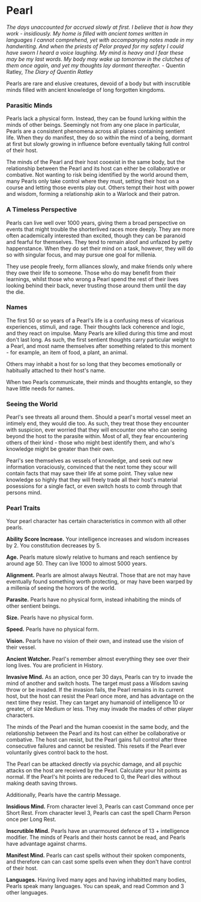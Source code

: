 # Pearl

_The days unaccounted for accrued slowly at first. I believe that is how they work - insidiously. My home is filled with ancient tomes written in languages I cannot comprehend, yet with accompanying notes made in my handwriting. And when the priests of Pelor prayed for my safety I could have sworn I heard a voice laughing._
_My mind is heavy and I fear these may be my last words. My body may wake up tomorrow in the clutches of them once again, and yet my thoughts lay dormant thereafter._
    - Quentin Ratley, _The Diary of Quentin Ratley_

Pearls are rare and elusive creatures, devoid of a body but with inscrutible minds filled with ancient knowledge of long forgotten kingdoms. 

### Parasitic Minds

Pearls lack a physical form. Instead, they can be found lurking within the minds of other beings. Seemingly not from any one place in particular, Pearls are a consistent phenomena across all planes containing sentient life. When they do manifest, they do so within the mind of a being, dormant at first but slowly growing in influence before eventually taking full control of their host.

The minds of the Pearl and their host cooexist in the same body, but the relationship between the Pearl and its host can either be collaborative or combative. Not wanting to risk being identified by the world around them, many Pearls only take control where they must, setting their host on a course and letting those events play out. Others tempt their host with power and wisdom, forming a relationship akin to a Warlock and their patron.

### A Timeless Perspective

Pearls can live well over 1000 years, giving them a broad perspective on events that might trouble the shorterlived races more deeply. They are more often academically interested than excited, though they can be paranoid and fearful for themselves. They tend to remain aloof and unfazed by petty happenstance. When they do set their mind on a task, however, they will do so with singular focus, and may pursue one goal for millenia. 

They use people freely, form alliances slowly, and make friends only where they owe their life to someone. Those who do may benefit from their learnings, whilst those who wrong a Pearl spend the rest of their lives looking behind their back, never trusting those around them until the day the die.

### Names

The first 50 or so years of a Pearl's life is a confusing mess of vicarious experiences, stimuli, and rage. Their thoughts lack coherence and logic, and they react on impulse. Many Pearls are killed during this time and most don't last long. As such, the first sentient thoughts carry particular weight to a Pearl, and most name themselves after something related to this moment - for example, an item of food, a plant, an animal.

Others may inhabit a host for so long that they becomes emotionally or habitually attached to their host's name.

When two Pearls communicate, their minds and thoughts entangle, so they have little needs for names.

### Seeing the World

Pearl's see threats all around them. Should a pearl's mortal vessel meet an intimely end, they would die too. As such, they treat those they encounter with suspicion, ever worried that they will encounter one who can seeing beyond the host to the parasite within. Most of all, they fear encountering others of their kind - those who might best identify them, and who's knowledge might be greater than their own.

Pearl's see themselves as vessels of knowledge, and seek out new information voraciously, convinced that the next tome they scour will contain facts that may save their life at some point. They value new knowledge so highly that they will freely trade all their host's material posessions for a single fact, or even switch hosts to comb through that persons mind.

### Pearl Traits

Your pearl character has certain characteristics in common with all other pearls.

__Ability Score Increase.__ Your intelligence increases and wisdom increases by 2. You constitution decreases by 5.

__Age.__ Pearls mature slowly relative to humans and reach sentience by around age 50. They can live 1000 to almost 5000 years.

__Alignment.__ Pearls are almost always Neutral. Those that are not may have eventually found something worth protecting, or may have been warped by a millenia of seeing the horrors of the world.

__Parasite.__ Pearls have no physical form, instead inhabiting the minds of other sentient beings.

__Size.__ Pearls have no physical form.

__Speed.__ Pearls have no physical form.

__Vision.__ Pearls have no vision of their own, and instead use the vision of their vessel.

__Ancient Watcher.__ Pearl's remember almost everything they see over their long lives. You are proficient in History.

__Invasive Mind.__ As an action, once per 30 days, Pearls can try to invade the mind of another and switch hosts. The target must pass a Wisdom saving throw or be invaded. If the invasion fails, the Pearl remains in its current host, but the host can resist the Pearl once more, and has advantage on the next time they resist. They can target any humanoid of intelligence 10 or greater, of size Medium or less. They may invade the mades of other player characters.

The minds of the Pearl and the human cooexist in the same body, and the relationship between the Pearl and its host can either be collaborative or combative. The host can resist, but the Pearl gains full control after three consecutive failures and cannot be resisted. This resets if the Pearl ever voluntarily gives control back to the host.

The Pearl can be attacked directly via psychic damage, and all psychic attacks on the host are received by the Pearl. Calculate your hit points as normal. If the Pearl's hit points are reduced to 0, the Pearl dies without making death saving throws.

Additionally, Pearls have the cantrip Message.

__Insidious Mind.__ From character level 3, Pearls can cast Command once per Short Rest. From character level 3, Pearls can cast the spell Charm Person once per Long Rest.

__Inscrutible Mind.__ Pearls have an unarmoured defence of 13 + intelligence modifier. The minds of Pearls and their hosts cannot be read, and Pearls have advantage against charms.

__Manifest Mind.__ Pearls can cast spells without their spoken components, and therefore can can cast some spells even when they don't have control of their host.

__Languages.__ Having lived many ages and having inhabitted many bodies, Pearls speak many languages. You can speak, and read Common and 3 other languages.
